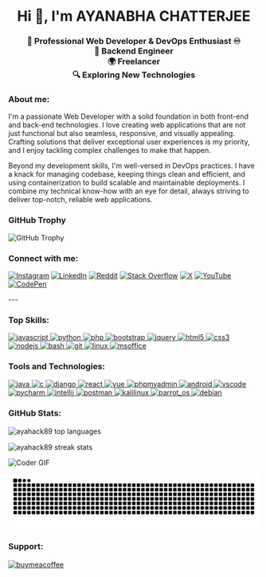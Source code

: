 <link rel="stylesheet" href="https://cdnjs.cloudflare.com/ajax/libs/font-awesome/6.0.0-beta3/css/all.min.css">

<h1 align="center">Hi 👋, I'm AYANABHA CHATTERJEE</h1>

 <h3 align="center"> 🚀 Professional Web Developer & DevOps Enthusiast ♾️ <br>
  💼 Backend Engineer <br>
  🌍 Freelancer <br>
  🔍 Exploring New Technologies</h3>


<h3 align="left">About me:</h3>
<p>I'm a passionate Web Developer with a solid foundation in both front-end and back-end technologies. I love creating web applications that are not just functional but also seamless, responsive, and visually appealing. Crafting solutions that deliver exceptional user experiences is my priority, and I enjoy tackling complex challenges to make that happen.</p>
<p>Beyond my development skills, I'm well-versed in DevOps practices. I have a knack for managing codebase, keeping things clean and efficient, and using containerization to build scalable and maintainable deployments. I combine my technical know-how with an eye for detail, always striving to deliver top-notch, reliable web applications.</p>

### GitHub Trophy

![GitHub Trophy](https://github-profile-trophy.vercel.app/?username=ayahack89&theme=radical&no-frame=false&no-bg=true&margin-w=4)


<h3 align="left">Connect with me:</h3>

[![Instagram](https://img.shields.io/badge/Instagram-%23E4405F?logo=Instagram&logoColor=white&style=flat-square)](https://instagram.com/a_vengeanc.e)
[![LinkedIn](https://img.shields.io/badge/LinkedIn-%230077B5?logo=LinkedIn&logoColor=white&style=flat-square)](https://linkedin.com/in/ayanabha-chatterjee-104979256)
[![Reddit](https://img.shields.io/badge/Reddit-%23FF4500?logo=Reddit&logoColor=white&style=flat-square)](https://reddit.com/user/Puzzle_Age555)
[![Stack Overflow](https://img.shields.io/badge/Stack_Overflow-%23F48024?logo=Stack%20Overflow&logoColor=white&style=flat-square)](https://stackoverflow.com/users/22493225)
[![X](https://img.shields.io/badge/X-%23000000?logo=Twitter&logoColor=white&style=flat-square)](https://x.com/AYANABHACH08)
[![YouTube](https://img.shields.io/badge/YouTube-%23FF0000?logo=YouTube&logoColor=white&style=flat-square)](https://youtube.com/@abha8853)
[![CodePen](https://img.shields.io/badge/CodePen-%23000000?logo=CodePen&logoColor=white&style=flat-square)](https://codepen.io/AYANABHA-CHATTERJEE)


---<h3 align="left">Top Skills:</h3>
<p align="left">
<a href="https://developer.mozilla.org/en-US/docs/Web/JavaScript" target="_blank" rel="noreferrer"> <img src="https://cdn.jsdelivr.net/gh/devicons/devicon/icons/javascript/javascript-original.svg" alt="javascript" width="50" height="50"/> </a>
<a href="https://www.python.org" target="_blank" rel="noreferrer"> <img src="https://cdn.jsdelivr.net/gh/devicons/devicon/icons/python/python-original.svg" alt="python" width="50" height="50"/> </a>
<a href="https://www.php.net" target="_blank" rel="noreferrer"> <img src="https://cdn.jsdelivr.net/gh/devicons/devicon/icons/php/php-original.svg" alt="php" width="50" height="50"/> </a>
<a href="https://getbootstrap.com" target="_blank" rel="noreferrer"> <img src="https://cdn.jsdelivr.net/gh/devicons/devicon/icons/bootstrap/bootstrap-original.svg" alt="bootstrap" width="50" height="50"/> </a>
<a href="https://jquery.com/" target="_blank" rel="noreferrer"> <img src="https://cdn.jsdelivr.net/gh/devicons/devicon/icons/jquery/jquery-original.svg" alt="jquery" width="50" height="50"/> </a>
<a href="https://www.w3.org/html/" target="_blank" rel="noreferrer"> <img src="https://cdn.jsdelivr.net/gh/devicons/devicon/icons/html5/html5-original.svg" alt="html5" width="50" height="50"/> </a>
<a href="https://www.w3schools.com/css/" target="_blank" rel="noreferrer"> <img src="https://cdn.jsdelivr.net/gh/devicons/devicon/icons/css3/css3-original.svg" alt="css3" width="50" height="50"/> </a>
<a href="https://nodejs.org" target="_blank" rel="noreferrer"> <img src="https://cdn.jsdelivr.net/gh/devicons/devicon/icons/nodejs/nodejs-original.svg" alt="nodejs" width="50" height="50"/> </a>
<a href="https://www.gnu.org/software/bash/" target="_blank" rel="noreferrer"> <img src="https://cdn.jsdelivr.net/gh/devicons/devicon/icons/bash/bash-original.svg" alt="bash" width="50" height="50"/> </a>
<a href="https://git-scm.com/" target="_blank" rel="noreferrer"> <img src="https://cdn.jsdelivr.net/gh/devicons/devicon/icons/git/git-original.svg" alt="git" width="50" height="50"/> </a>
<a href="https://www.linux.org/" target="_blank" rel="noreferrer"> <img src="https://cdn.jsdelivr.net/gh/devicons/devicon/icons/linux/linux-original.svg" alt="linux" width="50" height="50"/> </a>
<a href="https://www.microsoft.com/en-us/microsoft-365" target="_blank" rel="noreferrer"> <img src="https://cdn-icons-png.flaticon.com/512/732/732221.png" alt="msoffice" width="50" height="50"/> </a>
</p>

<h3 align="left">Tools and Technologies:</h3>
<p align="left">
<a href="https://www.java.com" target="_blank" rel="noreferrer"> <img src="https://cdn.jsdelivr.net/gh/devicons/devicon/icons/java/java-original.svg" alt="java" width="50" height="50"/> </a>
<a href="https://en.wikipedia.org/wiki/C_(programming_language)" target="_blank" rel="noreferrer"> <img src="https://cdn.jsdelivr.net/gh/devicons/devicon/icons/c/c-original.svg" alt="c" width="50" height="50"/> </a>
<a href="https://www.djangoproject.com/" target="_blank" rel="noreferrer"> <img src="https://static.djangoproject.com/img/logos/django-logo-positive.svg" alt="django" width="50" height="50"/> </a>
<a href="https://reactjs.org/" target="_blank" rel="noreferrer"> <img src="https://cdn.jsdelivr.net/gh/devicons/devicon/icons/react/react-original.svg" alt="react" width="50" height="50"/> </a>
<a href="https://vuejs.org/" target="_blank" rel="noreferrer"> <img src="https://cdn.jsdelivr.net/gh/devicons/devicon/icons/vuejs/vuejs-original.svg" alt="vue" width="50" height="50"/> </a>
<a href="https://www.phpmyadmin.net/" target="_blank" rel="noreferrer"> <img src="https://www.phpmyadmin.net/static/images/logo-og.png" alt="phpmyadmin" width="50" height="50"/> </a>
<a href="https://developer.android.com" target="_blank" rel="noreferrer"> <img src="https://cdn.jsdelivr.net/gh/devicons/devicon/icons/android/android-original.svg" alt="android" width="50" height="50"/> </a>
<a href="https://code.visualstudio.com/" target="_blank" rel="noreferrer"> <img src="https://cdn.jsdelivr.net/gh/devicons/devicon/icons/vscode/vscode-original.svg" alt="vscode" width="50" height="50"/> </a>
<a href="https://www.jetbrains.com/pycharm/" target="_blank" rel="noreferrer"> <img src="https://cdn.jsdelivr.net/gh/devicons/devicon/icons/pycharm/pycharm-original.svg" alt="pycharm" width="50" height="50"/> </a>
<a href="https://www.jetbrains.com/idea/" target="_blank" rel="noreferrer"> <img src="https://cdn.jsdelivr.net/gh/devicons/devicon/icons/intellij/intellij-original.svg" alt="intellij" width="50" height="50"/> </a>
<a href="https://www.postman.com/" target="_blank" rel="noreferrer"> <img src="https://www.vectorlogo.zone/logos/getpostman/getpostman-icon.svg" alt="postman" width="50" height="50"/> </a>
<a href="https://www.kali.org/" target="_blank" rel="noreferrer"> <img src="https://upload.wikimedia.org/wikipedia/commons/2/2b/Kali-dragon-icon-color.svg" alt="kalilinux" width="50" height="50"/> </a>
<a href="https://www.parrotsec.org/" target="_blank" rel="noreferrer"> <img src="https://upload.wikimedia.org/wikipedia/commons/thumb/6/6f/Parrot_Logo.png/600px-Parrot_Logo.png" alt="parrot_os" width="50" height="50"/> </a>
<a href="https://www.debian.org/" target="_blank" rel="noreferrer"> <img src="https://cdn.jsdelivr.net/gh/devicons/devicon/icons/debian/debian-original.svg" alt="debian" width="50" height="50"/> </a>
</p>



<h3 align="left">GitHub Stats:</h3>
<p><img align="center" src="https://github-readme-stats.vercel.app/api/top-langs?username=ayahack89&show_icons=true&locale=en&layout=compact&theme=dark" alt="ayahack89 top languages" /></p>
<p><img align="center" src="https://github-readme-streak-stats.herokuapp.com/?user=ayahack89&theme=dark" alt="ayahack89 streak stats" /></p>

<img alt="Coder GIF" height=250 width=350 src="https://miro.medium.com/max/1360/0*7Q3yvSIv_t0ioJ-Z.gif" />

<a href="https://github.com/HARAJIT05"><img alt="Snake Gif" src="https://raw.githubusercontent.com/HARAJIT05/HARAJIT05/output/github-contribution-grid-snake-dark.svg"/></a>


<h3 align="left">Support:</h3>
<p><a href="https://www.buymeacoffee.com/ayanabha88"> <img align="center" src="https://cdn.buymeacoffee.com/buttons/v2/default-yellow.png" height="50" width="210" alt="buymeacoffee" /></a></p>



